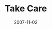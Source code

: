 ---
layout: base.njk
title : 'Take Care' 
view_title : 'Take Care' 
year : '2007' 
date : '2007-11-02' 
img_file : '/drawing/takecare.png' 
html_file : 'takecare' 
next_html : 'lovingyouhasalwayshurt.html' 
year_order : '238' 
permalink : "title/{{html_file}}.html"
---